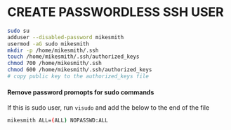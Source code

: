 # CREATE PASSWORDLESS SSH USER

```sh
sudo su
adduser --disabled-password mikesmith
usermod -aG sudo mikesmith
mkdir -p /home/mikesmith/.ssh
touch /home/mikesmith/.ssh/authorized_keys
chmod 700 /home/mikesmith/.ssh
chmod 600 /home/mikesmith/.ssh/authorized_keys
# copy public key to the authorized_keys file
```

#### Remove password promopts for sudo commands
If this is sudo user, run  `visudo` and add the below to the end of the file
```sh
mikesmith ALL=(ALL) NOPASSWD:ALL
````
